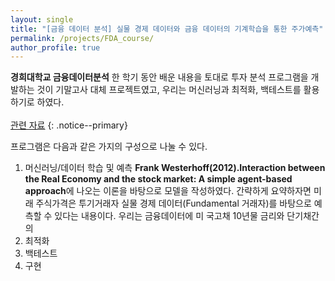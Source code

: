 ```yaml
---
layout: single
title: "[금융 데이터 분석] 실물 경제 데이터와 금융 데이터의 기계학습을 통한 주가예측"
permalink: /projects/FDA_course/
author_profile: true
---
```

**경희대학교 금융데이터분석** 한 학기 동안 배운 내용을 토대로 투자 분석 프로그램을 개발하는 것이 기말고사 대체 프로젝트였고, 우리는 머신러닝과 최적화, 백테스트를 활용하기로 하였다.
 <br><br>
 <a href="/Shinsieon.github.io/folder/fda_ppt.pdf" target="_blank">관련 자료</a>
{: .notice--primary}

프로그램은 다음과 같은  가지의 구성으로 나눌 수 있다.
1. 머신러닝/데이터 학습 및 예측
**Frank Westerhoff(2012).Interaction between the Real Economy and the stock market: A simple agent-based approach**에 나오는 이론을 바탕으로 모델을 작성하였다. 간략하게 요약하자면 미래 주식가격은 투기거래자 실물 경제 데이터(Fundamental 거래자)를 바탕으로 예측할 수 있다는 내용이다. 우리는 금융데이터에 미 국고채 10년물 금리와 단기채간의 
2. 최적화
3. 백테스트
4. 구현
